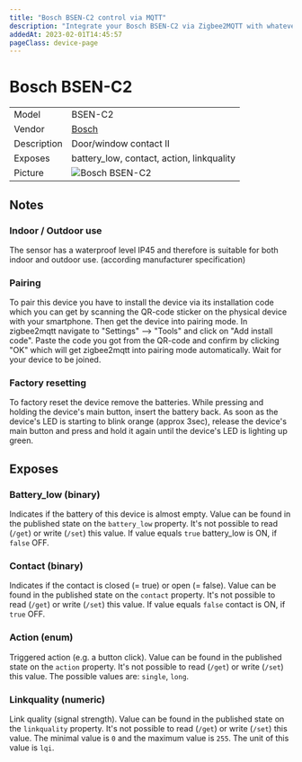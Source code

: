 ```yaml
---
title: "Bosch BSEN-C2 control via MQTT"
description: "Integrate your Bosch BSEN-C2 via Zigbee2MQTT with whatever smart home infrastructure you are using without the vendor's bridge or gateway."
addedAt: 2023-02-01T14:45:57
pageClass: device-page
---
```


<!-- !!!! -->
<!-- ATTENTION: This file is auto-generated through docgen! -->
<!-- You can only edit the "Notes"-Section between the two comment lines "Notes BEGIN" and "Notes END". -->
<!-- Do not use h1 or h2 heading within "## Notes"-Section. -->
<!-- !!!! -->

# Bosch BSEN-C2

|     |     |
|-----|-----|
| Model | BSEN-C2  |
| Vendor  | [Bosch](/supported-devices/#v=Bosch)  |
| Description | Door/window contact II |
| Exposes | battery_low, contact, action, linkquality |
| Picture | ![Bosch BSEN-C2](https://www.zigbee2mqtt.io/images/devices/BSEN-C2.jpg) |


<!-- Notes BEGIN: You can edit here. Add "## Notes" headline if not already present. -->
## Notes

### Indoor / Outdoor use
The sensor has a waterproof level IP45 and therefore is suitable for both indoor and outdoor use. (according manufacturer specification) 

### Pairing
To pair this device you have to install the device via its installation code which you can get by scanning the QR-code sticker on the physical device with your smartphone. Then get the device into pairing mode. In zigbee2mqtt navigate to  "Settings" --> "Tools" and click on "Add install code". Paste the code you got from the QR-code and confirm by clicking "OK" which will get zigbee2mqtt into pairing mode automatically. Wait for your device to be joined.


### Factory resetting
To factory reset the device remove the batteries. While pressing and holding the device's main button, insert the battery back. As soon as the device's LED is starting to blink orange (approx 3sec), release the device's main button and press and hold it again until the device's LED is lighting up green. 

<!-- Notes END: Do not edit below this line -->



## Exposes

### Battery_low (binary)
Indicates if the battery of this device is almost empty.
Value can be found in the published state on the `battery_low` property.
It's not possible to read (`/get`) or write (`/set`) this value.
If value equals `true` battery_low is ON, if `false` OFF.

### Contact (binary)
Indicates if the contact is closed (= true) or open (= false).
Value can be found in the published state on the `contact` property.
It's not possible to read (`/get`) or write (`/set`) this value.
If value equals `false` contact is ON, if `true` OFF.

### Action (enum)
Triggered action (e.g. a button click).
Value can be found in the published state on the `action` property.
It's not possible to read (`/get`) or write (`/set`) this value.
The possible values are: `single`, `long`.

### Linkquality (numeric)
Link quality (signal strength).
Value can be found in the published state on the `linkquality` property.
It's not possible to read (`/get`) or write (`/set`) this value.
The minimal value is `0` and the maximum value is `255`.
The unit of this value is `lqi`.

